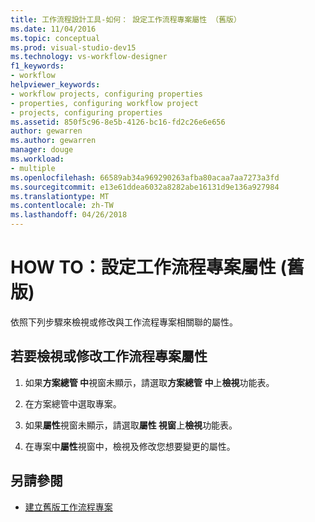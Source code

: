 ```yaml
---
title: 工作流程設計工具-如何： 設定工作流程專案屬性 （舊版）
ms.date: 11/04/2016
ms.topic: conceptual
ms.prod: visual-studio-dev15
ms.technology: vs-workflow-designer
f1_keywords:
- workflow
helpviewer_keywords:
- workflow projects, configuring properties
- properties, configuring workflow project
- projects, configuring properties
ms.assetid: 850f5c96-8e5b-4126-bc16-fd2c26e6e656
author: gewarren
ms.author: gewarren
manager: douge
ms.workload:
- multiple
ms.openlocfilehash: 66589ab34a969290263afba80acaa7aa7273a3fd
ms.sourcegitcommit: e13e61ddea6032a8282abe16131d9e136a927984
ms.translationtype: MT
ms.contentlocale: zh-TW
ms.lasthandoff: 04/26/2018
---
```

# <a name="how-to-configure-workflow-project-properties-legacy"></a>HOW TO：設定工作流程專案屬性 (舊版)

依照下列步驟來檢視或修改與工作流程專案相關聯的屬性。

## <a name="to-view-or-modify-workflow-project-properties"></a>若要檢視或修改工作流程專案屬性

1.  如果**方案總管 中**視窗未顯示，請選取**方案總管 中**上**檢視**功能表。

2.  在方案總管中選取專案。

3.  如果**屬性**視窗未顯示，請選取**屬性 視窗**上**檢視**功能表。

4.  在專案中**屬性**視窗中，檢視及修改您想要變更的屬性。

## <a name="see-also"></a>另請參閱

- [建立舊版工作流程專案](../workflow-designer/creating-legacy-workflow-projects.md)